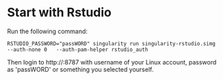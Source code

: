 # Start with Rstudio

Run the following command:

```
RSTUDIO_PASSWORD="passWORD" singularity run singularity-rstudio.simg   --auth-none 0   --auth-pam-helper rstudio_auth
```

Then login to http://<serverIP>:8787 with username of your Linux account, password as 'passWORD' or something you selected yourself.

